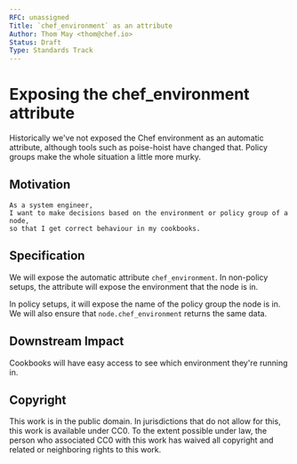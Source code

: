 ```yaml
---
RFC: unassigned
Title: `chef_environment` as an attribute
Author: Thom May <thom@chef.io>
Status: Draft
Type: Standards Track
---
```


# Exposing the chef\_environment attribute

Historically we've not exposed the Chef environment as an automatic
attribute, although tools such as poise-hoist have changed that. Policy
groups make the whole situation a little more murky.

## Motivation

    As a system engineer,
    I want to make decisions based on the environment or policy group of a node,
    so that I get correct behaviour in my cookbooks.

## Specification

We will expose the automatic attribute `chef_environment`. In non-policy
setups, the attribute will expose the environment that the node is in.

In policy setups, it will expose the name of the policy group the node
is in. We will also ensure that `node.chef_environment` returns the same data.

## Downstream Impact

Cookbooks will have easy access to see which environment they're running
in.

## Copyright

This work is in the public domain. In jurisdictions that do not allow for this,
this work is available under CC0. To the extent possible under law, the person
who associated CC0 with this work has waived all copyright and related or
neighboring rights to this work.
